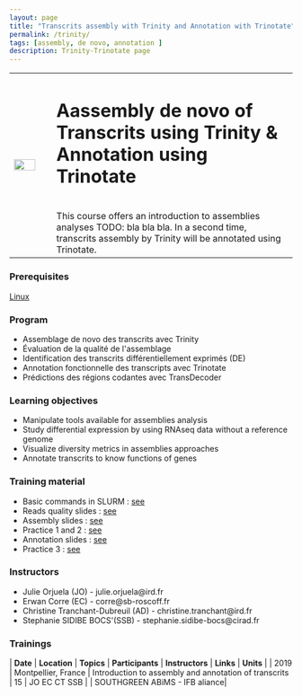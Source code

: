 ```yaml
---
layout: page
title: "Transcrits assembly with Trinity and Annotation with Trinotate"
permalink: /trinity/
tags: [assembly, de novo, annotation ]
description: Trinity-Trinotate page
---
```

<table class="table-contact">
<tr>
<td width="15%"><img width="80%" src="{{ site.url }}/images/TrinotateLogo.png" alt="" />
</td>
<td>
<h1> Aassembly de novo of Transcrits using Trinity & Annotation using Trinotate </h1><br />
This course offers an introduction to assemblies analyses TODO: bla bla bla.
In a second time, transcrits assembly by Trinity will be annotated using Trinotate.
</td>
</tr>
</table>

### Prerequisites
[Linux](https://southgreenplatform.github.io/trainings/linux/)
<div id="colonne1">
<h3>Program</h3>
<ul>
<li> Assemblage de novo des transcrits avec Trinity  </li>
<li> Évaluation de la qualité de l'assemblage  </li>
<li> Identification des transcrits différentiellement exprimés (DE)  </li>
<li> Annotation fonctionnelle des transcripts avec Trinotate </li> 
<li> Prédictions des régions codantes avec TransDecoder </li>
</ul>
</div>

<div id="colonne2">
<h3>Learning objectives</h3>
<ul>
<li>Manipulate tools available for assemblies analysis </li>
<li>Study differential expression by using RNAseq data without a reference genome </li>
<li>Visualize diversity metrics in assemblies approaches </li>
<li>Annotate transcrits to know functions of genes  </li>
</ul>
</div>


<div id="colonne3">
<h3>Training material</h3>
<ul>
<li>Basic commands in SLURM : <a target="_blank" href="{{ site.url }}/slurm/">see</a></li>   
<li>Reads quality slides : <a target="_blank" href="{{ site.url }}/files/cleaning_2019.pdf">see</a></li>
<li>Assembly slides : <a target="_blank" href="{{ site.url }}/files/trinity_2019.pdf">see</a></li>
<li>Practice 1 and 2 : <a target="_blank" href="{{ site.url }}/trinityTrinotate/TP-trinity">see</a> </li>
<li>Annotation slides : <a target="_blank" href="{{ site.url }}/files/trinotate_2019.pdf">see</a></li>
<li>Practice 3 : <a target="_blank" href="{{ site.url }}/trinityTrinotate/TP-annotation">see</a> </li>
</ul>
</div>

<div id="nextInline" class="clearfix">
<h3>Instructors</h3>
<ul>
    <li> Julie Orjuela (JO) - julie.orjuela@ird.fr</li>
    <li> Erwan Corre (EC) - corre@sb-roscoff.fr </li>
    <li> Christine Tranchant-Dubreuil (AD) - christine.tranchant@ird.fr </li>
    <li> Stephanie SIDIBE BOCS'(SSB) -  stephanie.sidibe-bocs@cirad.fr </li>
</ul>
</div>

### Trainings
 
| **Date** | **Location** | **Topics** | **Participants** | **Instructors** | **Links** | **Units** |
| 2019 | Montpellier, France |  Introduction to assembly and annotation of transcrits | 15 | JO EC CT SSB | | SOUTHGREEN ABiMS - IFB aliance|

